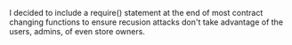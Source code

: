 I decided to include a require() statement at the end of most contract changing functions to ensure recusion attacks don't take advantage of the users, admins, of even store owners.
